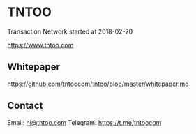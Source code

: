 # TNTOO
Transaction Network
started at 2018-02-20

https://www.tntoo.com

## Whitepaper
https://github.com/tntoocom/tntoo/blob/master/whitepaper.md

## Contact
Email: hi@tntoo.com
Telegram: https://t.me/tntoocom



